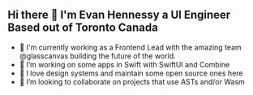 ## Hi there 👋 I'm Evan Hennessy a UI Engineer Based out of Toronto Canada

- 🐘 I'm currently working as a Frontend Lead with the amazing team @glasscanvas building the future of the world.
- 🌱 I’m working on some apps in Swift with SwiftUI and Combine
- 💙 I love design systems and maintain some open source ones here
- 👯 I’m looking to collaborate on projects that use ASTs and/or Wasm
